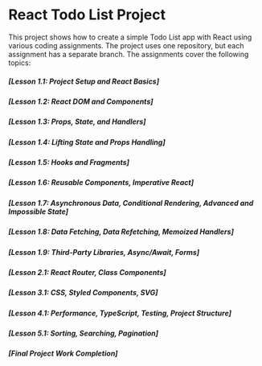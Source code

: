 # React Todo List Project
This project shows how to create a simple Todo List app with React using various coding assignments. The project uses one repository, but each assignment has a separate branch. The assignments cover the following topics:

##### [Lesson 1.1: Project Setup and React Basics]
##### [Lesson 1.2: React DOM and Components]
##### [Lesson 1.3: Props, State, and Handlers]
##### [Lesson 1.4: Lifting State and Props Handling]
##### [Lesson 1.5: Hooks and Fragments]
##### [Lesson 1.6: Reusable Components, Imperative React]
##### [Lesson 1.7: Asynchronous Data, Conditional Rendering, Advanced and Impossible State]
##### [Lesson 1.8: Data Fetching, Data Refetching, Memoized Handlers]
##### [Lesson 1.9: Third-Party Libraries, Async/Await, Forms]
##### [Lesson 2.1: React Router, Class Components]
##### [Lesson 3.1: CSS, Styled Components, SVG]
##### [Lesson 4.1: Performance, TypeScript, Testing, Project Structure]
##### [Lesson 5.1: Sorting, Searching, Pagination]
##### [Final Project Work Completion]
